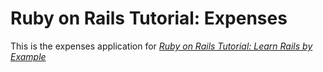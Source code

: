 # Ruby on Rails Tutorial: Expenses

This is the expenses application for
[*Ruby on Rails Tutorial: Learn Rails by Example*](http://railstutorial.org/) 
